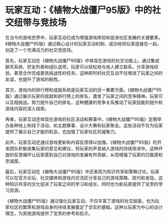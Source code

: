 # 玩家互动：《植物大战僵尸95版》中的社交纽带与竞技场

在当今的游戏世界中，玩家互动已成为增强游戏体验和促进社区发展的关键要素。《植物大战僵尸95版》通过精心设计的玩家互动机制，成功地将玩家连接在一起，创造了一个充满活力的社交竞技场。

首先，玩家互动在《植物大战僵尸95版》中体现在游戏的社交功能上。通过集成聊天系统、好友列表和组队选项，玩家可以轻松地与他人建立联系，分享游戏经验，甚至合作完成更具挑战性的任务。这种即时的社交互动不仅增进了玩家之间的友谊，也提升了游戏的粘性。

其次，游戏内的排行榜和成就系统是玩家互动的另一重要方面。《植物大战僵尸95版》通过展示玩家的成就和排行榜上的排名，激发了玩家之间的竞争精神。玩家可以互相挑战，努力提升自己的排名，这种健康的竞争关系推动了玩家技能的提升和游戏内容的深入探索。

再者，玩家互动还体现在游戏的社区活动和赛事中。《植物大战僵尸95版》定期举办各种线上和线下活动，如主题赛事、设计大赛和玩家聚会。这些活动不仅为玩家提供了展示自己才能的机会，也加强了玩家社区的凝聚力。

此外，玩家互动还通过游戏更新和内容反馈得以加强。《植物大战僵尸95版》的开发团队积极收集玩家的意见和建议，将玩家的声音纳入游戏的持续改进中。这种开放的反馈循环让玩家感到自己对游戏的发展有所贡献，从而增强了玩家的归属感和忠诚度。

最后，玩家互动在《植物大战僵尸95版》中还表现为知识共享和策略讨论。玩家可以在官方论坛、社交媒体和游戏内交流区分享自己的游戏策略、技巧和发现。这种知识共享的文化促进了玩家之间的学习和成长，同时也为新玩家提供了宝贵的学习资源。

《植物大战僵尸95版》通过强化玩家互动，不仅丰富了游戏的社交层面，也为玩家社区的繁荣和游戏自身的持续发展奠定了坚实的基础。这种以玩家为中心的设计理念，为其他游戏提供了宝贵的参考和启示。
